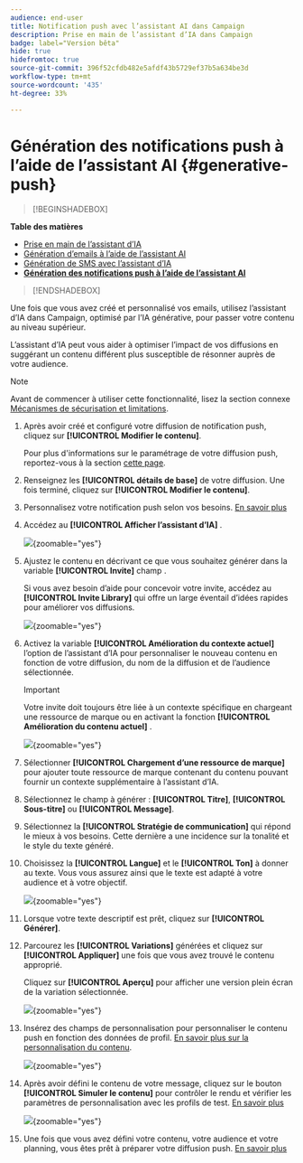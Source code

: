 ```yaml
---
audience: end-user
title: Notification push avec l’assistant AI dans Campaign
description: Prise en main de l’assistant d’IA dans Campaign
badge: label="Version bêta"
hide: true
hidefromtoc: true
source-git-commit: 396f52cfdb482e5afdf43b5729ef37b5a634be3d
workflow-type: tm+mt
source-wordcount: '435'
ht-degree: 33%

---
```


# Génération des notifications push à l’aide de l’assistant AI {#generative-push}

>[!BEGINSHADEBOX]

**Table des matières**

* [Prise en main de l’assistant d’IA](generative-gs.md)
* [Génération d’emails à l’aide de l’assistant AI](generative-content.md)
* [Génération de SMS avec l’assistant d’IA](generative-sms.md)
* **[Génération des notifications push à l’aide de l’assistant AI](generative-push.md)**

>[!ENDSHADEBOX]

Une fois que vous avez créé et personnalisé vos emails, utilisez l’assistant d’IA dans Campaign, optimisé par l’IA générative, pour passer votre contenu au niveau supérieur.

L’assistant d’IA peut vous aider à optimiser l’impact de vos diffusions en suggérant un contenu différent plus susceptible de résonner auprès de votre audience.

>[!NOTE]
>
>Avant de commencer à utiliser cette fonctionnalité, lisez la section connexe [Mécanismes de sécurisation et limitations](generative-gs.md#guardrails-and-limitations).

1. Après avoir créé et configuré votre diffusion de notification push, cliquez sur **[!UICONTROL Modifier le contenu]**.

   Pour plus d&#39;informations sur le paramétrage de votre diffusion push, reportez-vous à la section [cette page](../push/create-push.md).

1. Renseignez les **[!UICONTROL détails de base]** de votre diffusion. Une fois terminé, cliquez sur **[!UICONTROL Modifier le contenu]**.

1. Personnalisez votre notification push selon vos besoins. [En savoir plus](../push/content-push.md)

1. Accédez au **[!UICONTROL Afficher l’assistant d’IA]** .

   ![](assets/push-genai-1.png){zoomable=&quot;yes&quot;}

1. Ajustez le contenu en décrivant ce que vous souhaitez générer dans la variable **[!UICONTROL Invite]** champ .

   Si vous avez besoin d’aide pour concevoir votre invite, accédez au **[!UICONTROL Invite Library]** qui offre un large éventail d’idées rapides pour améliorer vos diffusions.

   ![](assets/push-genai-2.png){zoomable=&quot;yes&quot;}

1. Activez la variable **[!UICONTROL Amélioration du contexte actuel]** l’option de l’assistant d’IA pour personnaliser le nouveau contenu en fonction de votre diffusion, du nom de la diffusion et de l’audience sélectionnée.

   >[!IMPORTANT]
   >
   > Votre invite doit toujours être liée à un contexte spécifique en chargeant une ressource de marque ou en activant la fonction **[!UICONTROL Amélioration du contenu actuel]** .

   ![](assets/push-genai-3.png){zoomable=&quot;yes&quot;}

1. Sélectionner **[!UICONTROL Chargement d’une ressource de marque]** pour ajouter toute ressource de marque contenant du contenu pouvant fournir un contexte supplémentaire à l’assistant d’IA.

1. Sélectionnez le champ à générer : **[!UICONTROL Titre]**, **[!UICONTROL Sous-titre]** ou **[!UICONTROL Message]**.

1. Sélectionnez la **[!UICONTROL Stratégie de communication]** qui répond le mieux à vos besoins. Cette dernière a une incidence sur la tonalité et le style du texte généré.

1. Choisissez la **[!UICONTROL Langue]** et le **[!UICONTROL Ton]** à donner au texte. Vous vous assurez ainsi que le texte est adapté à votre audience et à votre objectif.

   ![](assets/push-genai-4.png){zoomable=&quot;yes&quot;}

1. Lorsque votre texte descriptif est prêt, cliquez sur **[!UICONTROL Générer]**.

1. Parcourez les **[!UICONTROL Variations]** générées et cliquez sur **[!UICONTROL Appliquer]** une fois que vous avez trouvé le contenu approprié.

   Cliquez sur **[!UICONTROL Aperçu]** pour afficher une version plein écran de la variation sélectionnée.

   ![](assets/push-genai-5.png){zoomable=&quot;yes&quot;}

1. Insérez des champs de personnalisation pour personnaliser le contenu push en fonction des données de profil. [En savoir plus sur la personnalisation du contenu](../personalization/personalize.md).

   ![](assets/push-genai-6.png){zoomable=&quot;yes&quot;}

1. Après avoir défini le contenu de votre message, cliquez sur le bouton **[!UICONTROL Simuler le contenu]** pour contrôler le rendu et vérifier les paramètres de personnalisation avec les profils de test. [En savoir plus](../preview-test/preview-content.md)

   ![](assets/push-genai-7.png){zoomable=&quot;yes&quot;}

1. Une fois que vous avez défini votre contenu, votre audience et votre planning, vous êtes prêt à préparer votre diffusion push. [En savoir plus](../monitor/prepare-send.md)

